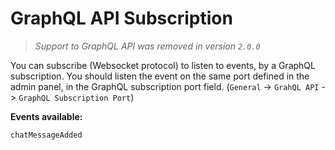 # GraphQL API Subscription

> _Support to GraphQL API was removed in version `2.0.0`_

You can subscribe (Websocket protocol) to listen to events, by a GraphQL subscription.
You should listen the event on the same port defined in the admin panel, in the GraphQL subscription port field. (`General` -> `GrahQL API` -> `GraphQL Subscription Port`)

**Events available:**

 `chatMessageAdded`
